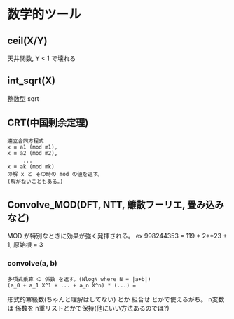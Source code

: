 # 数学的ツール

## ceil(X/Y)

天井関数, Y < 1 で壊れる

## int_sqrt(X)

整数型 sqrt

## CRT(中国剰余定理)

    連立合同方程式
    x ≡ a1 (mod m1),
    x ≡ a2 (mod m2),
    　　　...
    x ≡ ak (mod mk)
    の解 x と その時の mod の値を返す。
    (解がないこともある。)

## Convolve_MOD(DFT, NTT, 離散フーリエ, 畳み込みなど)

MOD が特別なときに効果が強く発揮される。
ex 998244353 = 119 \* 2\*\*23 + 1, 原始根 = 3

### convolve(a, b)

    多項式乗算 の 係数 を返す。(NlogN where N = |a+b|)
    (a_0 + a_1 X^1 + ... + a_n X^n) * (...) =

形式的冪級数(ちゃんと理解はしてない) とか 組合せ とかで使えるがち。
n変数 は 係数を n重リストとかで保持(他にいい方法あるのでは?)
